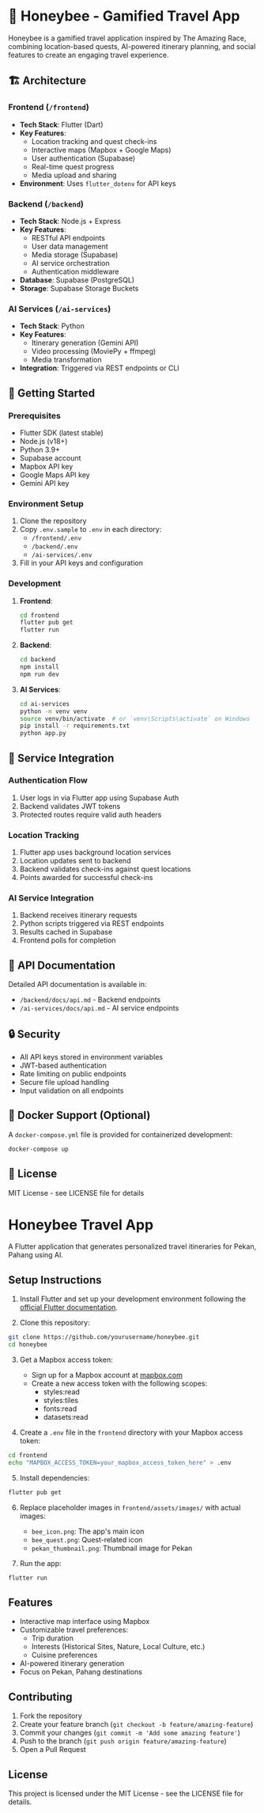 # 🐝 Honeybee - Gamified Travel App

Honeybee is a gamified travel application inspired by The Amazing Race, combining location-based quests, AI-powered itinerary planning, and social features to create an engaging travel experience.

## 🏗️ Architecture

### Frontend (`/frontend`)
- **Tech Stack**: Flutter (Dart)
- **Key Features**:
  - Location tracking and quest check-ins
  - Interactive maps (Mapbox + Google Maps)
  - User authentication (Supabase)
  - Real-time quest progress
  - Media upload and sharing
- **Environment**: Uses `flutter_dotenv` for API keys

### Backend (`/backend`)
- **Tech Stack**: Node.js + Express
- **Key Features**:
  - RESTful API endpoints
  - User data management
  - Media storage (Supabase)
  - AI service orchestration
  - Authentication middleware
- **Database**: Supabase (PostgreSQL)
- **Storage**: Supabase Storage Buckets

### AI Services (`/ai-services`)
- **Tech Stack**: Python
- **Key Features**:
  - Itinerary generation (Gemini API)
  - Video processing (MoviePy + ffmpeg)
  - Media transformation
- **Integration**: Triggered via REST endpoints or CLI

## 🚀 Getting Started

### Prerequisites
- Flutter SDK (latest stable)
- Node.js (v18+)
- Python 3.9+
- Supabase account
- Mapbox API key
- Google Maps API key
- Gemini API key

### Environment Setup
1. Clone the repository
2. Copy `.env.sample` to `.env` in each directory:
   - `/frontend/.env`
   - `/backend/.env`
   - `/ai-services/.env`
3. Fill in your API keys and configuration

### Development
1. **Frontend**:
   ```bash
   cd frontend
   flutter pub get
   flutter run
   ```

2. **Backend**:
   ```bash
   cd backend
   npm install
   npm run dev
   ```

3. **AI Services**:
   ```bash
   cd ai-services
   python -m venv venv
   source venv/bin/activate  # or `venv\Scripts\activate` on Windows
   pip install -r requirements.txt
   python app.py
   ```

## 🔄 Service Integration

### Authentication Flow
1. User logs in via Flutter app using Supabase Auth
2. Backend validates JWT tokens
3. Protected routes require valid auth headers

### Location Tracking
1. Flutter app uses background location services
2. Location updates sent to backend
3. Backend validates check-ins against quest locations
4. Points awarded for successful check-ins

### AI Service Integration
1. Backend receives itinerary requests
2. Python scripts triggered via REST endpoints
3. Results cached in Supabase
4. Frontend polls for completion

## 📝 API Documentation

Detailed API documentation is available in:
- `/backend/docs/api.md` - Backend endpoints
- `/ai-services/docs/api.md` - AI service endpoints

## 🔒 Security

- All API keys stored in environment variables
- JWT-based authentication
- Rate limiting on public endpoints
- Secure file upload handling
- Input validation on all endpoints

## 🐳 Docker Support (Optional)

A `docker-compose.yml` file is provided for containerized development:
```bash
docker-compose up
```

## 📄 License

MIT License - see LICENSE file for details

# Honeybee Travel App

A Flutter application that generates personalized travel itineraries for Pekan, Pahang using AI.

## Setup Instructions

1. Install Flutter and set up your development environment following the [official Flutter documentation](https://flutter.dev/docs/get-started/install).

2. Clone this repository:
```bash
git clone https://github.com/yourusername/honeybee.git
cd honeybee
```

3. Get a Mapbox access token:
   - Sign up for a Mapbox account at [mapbox.com](https://www.mapbox.com)
   - Create a new access token with the following scopes:
     - styles:read
     - styles:tiles
     - fonts:read
     - datasets:read

4. Create a `.env` file in the `frontend` directory with your Mapbox access token:
```bash
cd frontend
echo "MAPBOX_ACCESS_TOKEN=your_mapbox_access_token_here" > .env
```

5. Install dependencies:
```bash
flutter pub get
```

6. Replace placeholder images in `frontend/assets/images/` with actual images:
   - `bee_icon.png`: The app's main icon
   - `bee_quest.png`: Quest-related icon
   - `pekan_thumbnail.png`: Thumbnail image for Pekan

7. Run the app:
```bash
flutter run
```

## Features

- Interactive map interface using Mapbox
- Customizable travel preferences:
  - Trip duration
  - Interests (Historical Sites, Nature, Local Culture, etc.)
  - Cuisine preferences
- AI-powered itinerary generation
- Focus on Pekan, Pahang destinations

## Contributing

1. Fork the repository
2. Create your feature branch (`git checkout -b feature/amazing-feature`)
3. Commit your changes (`git commit -m 'Add some amazing feature'`)
4. Push to the branch (`git push origin feature/amazing-feature`)
5. Open a Pull Request

## License

This project is licensed under the MIT License - see the LICENSE file for details.
